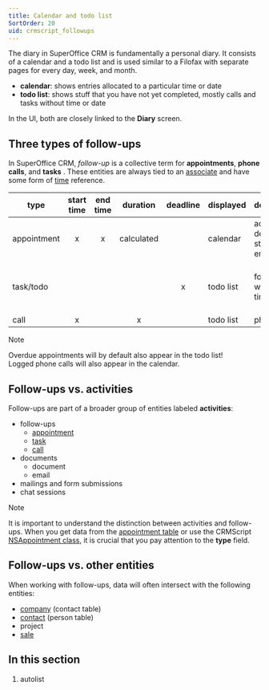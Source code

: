 ```yaml
---
title: Calendar and todo list
SortOrder: 20
uid: crmscript_followups
---
```


The diary in SuperOffice CRM is fundamentally a personal diary. It consists of a calendar and a todo list and is used similar to a Filofax with separate pages for every day, week, and month.

* **calendar**: shows entries allocated to a particular time or date
* **todo list**: shows stuff that you have not yet completed, mostly calls and tasks without time or date

In the UI, both are closely linked to the **Diary** screen.

## Three types of follow-ups

In SuperOffice CRM, *follow-up* is a collective term for **appointments**, **phone calls**, and **tasks** . These entities are always tied to an [associate](xref:crmscript-employees) and have some form of [time](../../datatypes/datetime-type.md) reference.

| type        | start time | end time | duration   | deadline | displayed | description | example |
|-------------|:----------:|:--------:|:----------:|:--------:|-----------|-------------|---------|
| appointment | x          | x        | calculated |          | calendar  | activity w/ defined start and end time | meetings |
| task/todo   |            |          |            | x        | todo list | follow-up w/ no start time | reminder for stuff due by a specific time |
| call        | x          |          | x          |          | todo list | phone call  |         |

> [!NOTE]
> Overdue appointments will by default also appear in the todo list!<br />Logged phone calls will also appear in the calendar.

## Follow-ups vs. activities

Follow-ups are part of a broader group of entities labeled **activities**:

* follow-ups
  * [appointment](xref:crmscript_appointments)
  * [task](xref:crmscript_tasks)
  * [call](xref:crmscript_calls)
* documents
  * document
  * email
* mailings and form submissions
* chat sessions

> [!NOTE]
> It is important to understand the distinction between activities and follow-ups. When you get data from the [appointment table](https://community.superoffice.com/documentation/SDK/SO.Database/html/Tables-appointment.htm) or use the CRMScript [NSAppointment class](https://community.superoffice.com/documentation/SDK/SO.Customer.Service.Support/html/EJScript-Classes-NSAppointment-NSAppointment.htm), it is crucial that you pay attention to the **type** field.

## Follow-ups vs. other entities

When working with follow-ups, data will often intersect with the following entities:

* [company](xref:crmscript-class-company) (contact table)
* [contact](xref:crmscript-class-customer) (person table)
* project
* [sale](xref:crmscript_sale-leads)

## In this section

1. autolist
